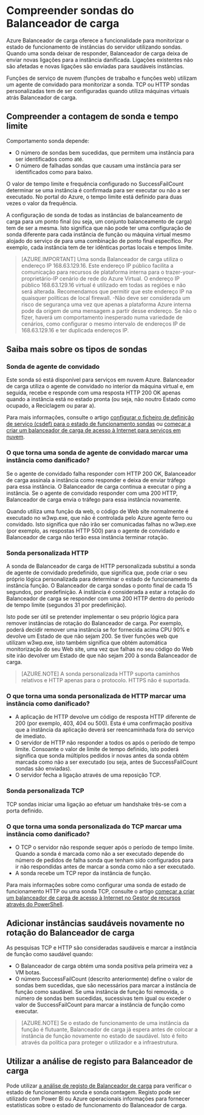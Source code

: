 <properties
  pageTitle="Carregar sondas personalizadas balanceador e monitorizar o estado de funcionamento | Microsoft Azure"
  description="Saiba como utilizar sondas personalizadas para Balanceador de carga Azure para monitorizar as instâncias atrás Balanceador de carga"
  services="load-balancer"
  documentationCenter="na"
  authors="sdwheeler"
  manager="carmonm"
  editor=""
  tags="azure-resource-manager"
/>
<tags
  ms.service="load-balancer"
  ms.devlang="na"
  ms.topic="article"
  ms.tgt_pltfrm="na"
  ms.workload="infrastructure-services"
  ms.date="10/24/2016"
  ms.author="sewhee" />

# <a name="understand-load-balancer-probes"></a>Compreender sondas do Balanceador de carga

Azure Balanceador de carga oferece a funcionalidade para monitorizar o estado de funcionamento de instâncias do servidor utilizando sondas. Quando uma sonda deixar de responder, Balanceador de carga deixa de enviar novas ligações para a instância danificada. Ligações existentes não são afetadas e novas ligações são enviadas para saudáveis instâncias.

Funções de serviço de nuvem (funções de trabalho e funções web) utilizam um agente de convidado para monitorizar a sonda. TCP ou HTTP sondas personalizadas tem de ser configuradas quando utiliza máquinas virtuais atrás Balanceador de carga.

## <a name="understand-probe-count-and-timeout"></a>Compreender a contagem de sonda e tempo limite

Comportamento sonda depende:

- O número de sondas bem sucedidas, que permitem uma instância para ser identificados como até.
- O número de falhadas sondas que causam uma instância para ser identificados como para baixo.

O valor de tempo limite e frequência configurado no SuccessFailCount determinar se uma instância é confirmada para ser executar ou não a ser executado. No portal do Azure, o tempo limite está definido para duas vezes o valor da frequência.

A configuração de sonda de todas as instâncias de balanceamento de carga para um ponto final (ou seja, um conjunto balanceamento de carga) tem de ser a mesma. Isto significa que não pode ter uma configuração de sonda diferente para cada instância de função ou máquina virtual mesmo alojado do serviço de para uma combinação de ponto final específico. Por exemplo, cada instância tem de ter idênticas portas locais e tempos limite.

>[AZURE.IMPORTANT] Uma sonda Balanceador de carga utiliza o endereço IP 168.63.129.16. Este endereço IP público facilita a comunicação para recursos de plataforma interna para o trazer-your-proprietário-IP cenário de rede do Azure Virtual. O endereço IP público 168.63.129.16 virtual é utilizado em todas as regiões e não será alterada. Recomendamos que permitir que este endereço IP na quaisquer políticas de local firewall. -Não deve ser considerada um risco de segurança uma vez que apenas a plataforma Azure interna pode da origem de uma mensagem a partir desse endereço. Se não o fizer, haverá um comportamento inesperado numa variedade de cenários, como configurar o mesmo intervalo de endereços IP de 168.63.129.16 e ter duplicada endereços IP.

## <a name="learn-about-the-types-of-probes"></a>Saiba mais sobre os tipos de sondas

### <a name="guest-agent-probe"></a>Sonda de agente de convidado

Este sonda só está disponível para serviços em nuvem Azure. Balanceador de carga utiliza o agente de convidado no interior da máquina virtual e, em seguida, recebe e responde com uma resposta HTTP 200 OK apenas quando a instância está no estado pronta (ou seja, não noutro Estado como ocupado, a Reciclagem ou parar a).

Para mais informações, consulte o artigo [configurar o ficheiro de definição de serviço (csdef) para o estado de funcionamento sondas](https://msdn.microsoft.com/library/azure/ee758710.aspx) ou [começar a criar um balanceador de carga de acesso à Internet para serviços em nuvem](load-balancer-get-started-internet-classic-cloud.md#check-load-balancer-health-status-for-cloud-services).

### <a name="what-makes-a-guest-agent-probe-mark-an-instance-as-unhealthy"></a>O que torna uma sonda de agente de convidado marcar uma instância como danificado?

Se o agente de convidado falha responder com HTTP 200 OK, Balanceador de carga assinala a instância como responder e deixa de enviar tráfego para essa instância. O Balanceador de carga continua a executar o ping a instância. Se o agente de convidado responder com uma 200 HTTP, Balanceador de carga envia o tráfego para essa instância novamente.

Quando utiliza uma função da web, o código de Web site normalmente é executado no w3wp.exe, que não é controlada pelo Azure agente ferro ou convidado. Isto significa que não irão ser comunicadas falhas no w3wp.exe (por exemplo, as respostas HTTP 500) para o agente de convidado e Balanceador de carga não terão essa instância terminar rotação.

### <a name="http-custom-probe"></a>Sonda personalizada HTTP

A sonda de Balanceador de carga de HTTP personalizada substitui a sonda de agente de convidado predefinido, que significa que, pode criar o seu próprio lógica personalizada para determinar o estado de funcionamento da instância função. O Balanceador de carga sondas o ponto final de cada 15 segundos, por predefinição. A instância é considerada a estar a rotação do Balanceador de carga se responder com uma 200 HTTP dentro do período de tempo limite (segundos 31 por predefinição).

Isto pode ser útil se pretender implementar o seu próprio lógica para remover instâncias de rotação do Balanceador de carga. Por exemplo, poderá decidir remover uma instância se for fornecida acima CPU 90% e devolve um Estado de que não sejam 200. Se tiver funções web que utilizam w3wp.exe, isto também significa que obtém automática monitorização do seu Web site, uma vez que falhas no seu código do Web site irão devolver um Estado de que não sejam 200 à sonda Balanceador de carga.

>[AZURE.NOTE] A sonda personalizada HTTP suporta caminhos relativos e HTTP apenas para o protocolo. HTTPS não é suportada.

### <a name="what-makes-an-http-custom-probe-mark-an-instance-as-unhealthy"></a>O que torna uma sonda personalizada de HTTP marcar uma instância como danificado?

- A aplicação de HTTP devolve um código de resposta HTTP diferente de 200 (por exemplo, 403, 404 ou 500). Esta é uma confirmação positiva que a instância da aplicação deverá ser reencaminhada fora do serviço de imediato.
- O servidor de HTTP não responder a todos os após o período de tempo limite. Consoante o valor de limite de tempo definido, isto poderá significa que sonda múltiplos pedidos ir novas antes da sonda obtém marcada como não a ser executado (ou seja, antes de SuccessFailCount sondas são enviadas).
- O servidor fecha a ligação através de uma reposição TCP.

### <a name="tcp-custom-probe"></a>Sonda personalizada TCP

TCP sondas iniciar uma ligação ao efetuar um handshake três-se com a porta definido.

### <a name="what-makes-a-tcp-custom-probe-mark-an-instance-as-unhealthy"></a>O que torna uma sonda personalizada do TCP marcar uma instância como danificado?

- O TCP o servidor não responde sequer após o período de tempo limite. Quando a sonda é marcada como não a ser executado depende do número de pedidos de falha sonda que tenham sido configurados para ir não respondidas antes de marcar a sonda como não a ser executado.
- A sonda recebe um TCP repor da instância de função.

Para mais informações sobre como configurar uma sonda de estado de funcionamento HTTP ou uma sonda TCP, consulte o artigo [começar a criar um balanceador de carga de acesso à Internet no Gestor de recursos através do PowerShell](load-balancer-get-started-internet-arm-ps.md#create-lb-rules-nat-rules-a-probe-and-a-load-balancer).

## <a name="add-healthy-instances-back-into-load-balancer-rotation"></a>Adicionar instâncias saudáveis novamente no rotação do Balanceador de carga

As pesquisas TCP e HTTP são consideradas saudáveis e marcar a instância de função como saudável quando:

- O Balanceador de carga obtém uma sonda positiva pela primeira vez a VM botas.
- O número SuccessFailCount (descrito anteriormente) define o valor de sondas bem sucedidas, que são necessários para marcar a instância de função como saudável. Se uma instância de função foi removida, o número de sondas bem sucedidas, sucessivas tem igual ou exceder o valor de SuccessFailCount para marcar a instância de função como executar.

>[AZURE.NOTE] Se o estado de funcionamento de uma instância da função é flutuante, Balanceador de carga já espera antes de colocar a instância de função novamente no estado de saudável. Isto é feito através da política para proteger o utilizador e a infraestrutura.

## <a name="use-log-analytics-for-load-balancer"></a>Utilizar a análise de registo para Balanceador de carga

Pode utilizar [a análise de registo de Balanceador de carga](load-balancer-monitor-log.md) para verificar o estado de funcionamento sonda e sonda contagem. Registo pode ser utilizado com Power BI ou Azure operacionais informações para fornecer estatísticas sobre o estado de funcionamento do Balanceador de carga.
